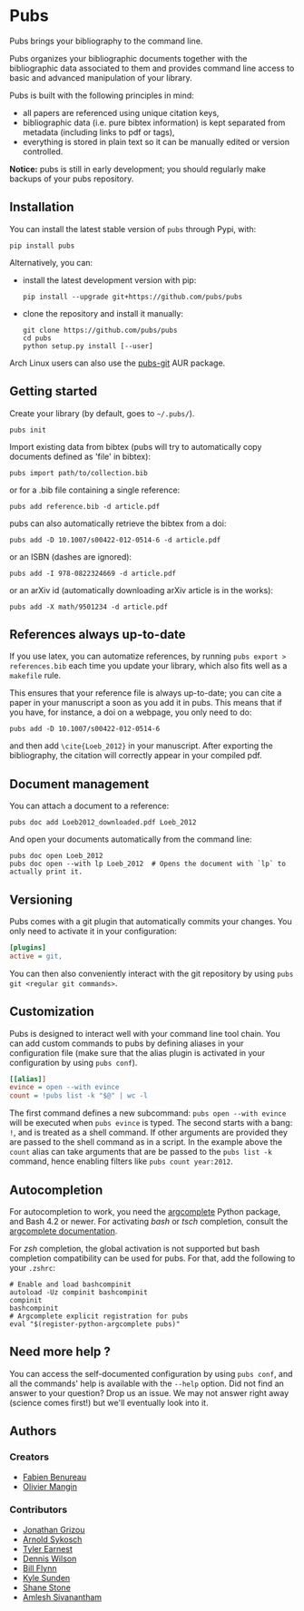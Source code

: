 # Pubs

Pubs brings your bibliography to the command line.

Pubs organizes your bibliographic documents together with the bibliographic data associated to them and provides command line access to basic and advanced manipulation of your library.

Pubs is built with the following principles in mind:

 - all papers are referenced using unique citation keys,
 - bibliographic data (i.e. pure bibtex information) is kept separated from metadata (including links to pdf or tags),
 - everything is stored in plain text so it can be manually edited or version controlled.

**Notice:** pubs is still in early development; you should regularly make backups of your pubs repository.


## Installation

You can install the latest stable version of `pubs` through Pypi, with:
  ```
  pip install pubs
  ```

Alternatively, you can:

  - install the latest development version with pip:
    ```
    pip install --upgrade git+https://github.com/pubs/pubs
    ```

  - clone the repository and install it manually:
    ```
    git clone https://github.com/pubs/pubs
    cd pubs
    python setup.py install [--user]
    ```

Arch Linux users can also use the [pubs-git](https://aur.archlinux.org/packages/pubs-git/) AUR package.


## Getting started

Create your library (by default, goes to `~/.pubs/`).
  ```
  pubs init
  ```

Import existing data from bibtex (pubs will try to automatically copy documents defined as 'file' in bibtex):
  ```
  pubs import path/to/collection.bib
  ```

or for a .bib file containing a single reference:
  ```
  pubs add reference.bib -d article.pdf
  ```

pubs can also automatically retrieve the bibtex from a doi:
  ```
  pubs add -D 10.1007/s00422-012-0514-6 -d article.pdf
  ```

or an ISBN (dashes are ignored):
  ```
  pubs add -I 978-0822324669 -d article.pdf
  ```

or an arXiv id (automatically downloading arXiv article is in the works):
  ```
  pubs add -X math/9501234 -d article.pdf
  ```


## References always up-to-date

If you use latex, you can automatize references, by running `pubs export > references.bib` each time you update your library, which also fits well as a `makefile` rule.

This ensures that your reference file is always up-to-date; you can cite a paper in your manuscript a soon as you add it in pubs. This means that if you have, for instance, a doi on a webpage, you only need to do:
  ```
  pubs add -D 10.1007/s00422-012-0514-6
  ```

and then add `\cite{Loeb_2012}` in your manuscript. After exporting the bibliography, the citation will correctly appear in your compiled pdf.


## Document management

You can attach a document to a reference:
  ```
  pubs doc add Loeb2012_downloaded.pdf Loeb_2012
  ```

And open your documents automatically from the command line:
  ```
  pubs doc open Loeb_2012
  pubs doc open --with lp Loeb_2012  # Opens the document with `lp` to actually print it.
  ```

## Versioning

Pubs comes with a git plugin that automatically commits your changes. You only need to activate it in your configuration:
  ```ini
  [plugins]
  active = git,
  ```

You can then also conveniently interact with the git repository by using `pubs git <regular git commands>`.

## Customization

Pubs is designed to interact well with your command line tool chain.
You can add custom commands to pubs by defining aliases in your configuration file (make sure that the alias plugin is activated in your configuration by using `pubs conf`).
  ```ini
  [[alias]]
  evince = open --with evince
  count = !pubs list -k "$@" | wc -l
  ```

The first command defines a new subcommand: `pubs open --with evince` will be executed when `pubs evince` is typed.
The second starts with a bang: `!`, and is treated as a shell command. If other arguments are provided they are passed to the shell command as in a script. In the example above the `count` alias can take arguments that are be passed to the `pubs list -k` command, hence enabling filters like `pubs count year:2012`.


## Autocompletion

For autocompletion to work, you need the [argcomplete](https://argcomplete.readthedocs.io) Python package, and Bash 4.2 or newer. For activating *bash* or *tsch* completion, consult the [argcomplete documentation](https://argcomplete.readthedocs.io/en/latest/#global-completion).

For *zsh* completion, the global activation is not supported but bash completion compatibility can be used for pubs. For that, add the following to your `.zshrc`:
  ```shell
  # Enable and load bashcompinit
  autoload -Uz compinit bashcompinit
  compinit
  bashcompinit
  # Argcomplete explicit registration for pubs
  eval "$(register-python-argcomplete pubs)"
  ```

## Need more help ?

You can access the self-documented configuration by using `pubs conf`, and all the commands' help is available with the `--help` option. Did not find an answer to your question? Drop us an issue. We may not answer right away (science comes first!) but we'll eventually look into it.


## Authors

### Creators

- [Fabien Benureau](http://fabien.benureau.com)
- [Olivier Mangin](http://olivier.mangin.com)


### Contributors

- [Jonathan Grizou](https://github.com/jgrizou)
- [Arnold Sykosch](https://github.com/73)
- [Tyler Earnest](https://github.com/tmearnest)
- [Dennis Wilson](https://github.com/d9w)
- [Bill Flynn](https://github.com/wflynny)
- [Kyle Sunden](https://github.com/ksunden)
- [Shane Stone](https://github.com/shanewstone)
- [Amlesh Sivanantham](http://github.com/zamlz)
